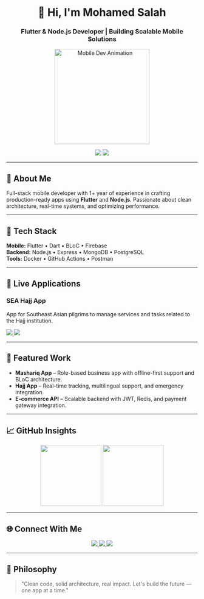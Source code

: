 
<h1 align="center">👋 Hi, I'm Mohamed Salah</h1>
<h3 align="center">Flutter & Node.js Developer | Building Scalable Mobile Solutions</h3>

<p align="center">
  <img src="https://media.giphy.com/media/QNFhOolVeCzPQ2Mx85/giphy.gif" width="250" alt="Mobile Dev Animation" />
</p>

<div align="center">
  <img src="https://komarev.com/ghpvc/?username=1m0hamedsalah&label=Profile%20views&color=0e75b6&style=flat" />
  <a href="https://github.com/1m0hamedsalah?tab=followers">
    <img src="https://img.shields.io/github/followers/1m0hamedsalah?label=Follow&style=social" />
  </a>
</div>

---

## 🚀 About Me

Full-stack mobile developer with 1+ year of experience in crafting production-ready apps using **Flutter** and **Node.js**. Passionate about clean architecture, real-time systems, and optimizing performance.

---

## 🧰 Tech Stack

**Mobile:** Flutter • Dart • BLoC • Firebase  
**Backend:** Node.js • Express • MongoDB • PostgreSQL  
**Tools:** Docker • GitHub Actions • Postman

---

## 📱 Live Applications

### SEA Hajj App  
App for Southeast Asian pilgrims to manage services and tasks related to the Hajj institution.

<div>
  <a href="https://play.google.com/store/apps/details?id=com.example.hajjapp" target="_blank">
    <img src="https://img.shields.io/badge/Google_Play-3DDC84?style=for-the-badge&logo=google-play&logoColor=white" />
  </a>
  <a href="https://apps.apple.com/app/idXXXXXXXXX" target="_blank">
    <img src="https://img.shields.io/badge/App_Store-0A84FF?style=for-the-badge&logo=apple&logoColor=white" />
  </a>
</div>

---

## 🔧 Featured Work

- **Mashariq App** – Role-based business app with offline-first support and BLoC architecture.  
- **Hajj App** – Real-time tracking, multilingual support, and emergency integration.  
- **E-commerce API** – Scalable backend with JWT, Redis, and payment gateway integration.

---

## 📈 GitHub Insights

<div align="center">
  <img height="160em" src="https://github-readme-stats.vercel.app/api?username=1m0hamedsalah&show_icons=true&theme=radical&count_private=true" />
  <img height="160em" src="https://github-readme-stats.vercel.app/api/top-langs/?username=1m0hamedsalah&layout=compact&theme=radical" />
</div>

---

## 🌐 Connect With Me

<p align="center">
  <a href="https://www.linkedin.com/in/mohamed-salah-9804a2247/">
    <img src="https://img.shields.io/badge/LinkedIn-0077B5?style=for-the-badge&logo=linkedin&logoColor=white" />
  </a>
  <a href="mailto:mohamedsalah.xv80@gmail.com">
    <img src="https://img.shields.io/badge/Gmail-D14836?style=for-the-badge&logo=gmail&logoColor=white" />
  </a>
  <a href="https://github.com/1m0hamedsalah">
    <img src="https://img.shields.io/badge/GitHub-171515?style=for-the-badge&logo=github&logoColor=white" />
  </a>
</p>

---

## 🧠 Philosophy

> "Clean code, solid architecture, real impact. Let's build the future — one app at a time."

